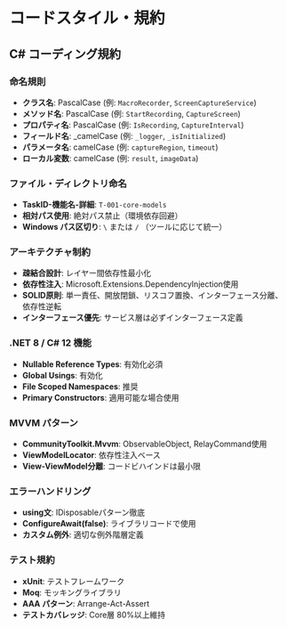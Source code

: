 # コードスタイル・規約

## C# コーディング規約

### 命名規則
- **クラス名**: PascalCase (例: `MacroRecorder`, `ScreenCaptureService`)
- **メソッド名**: PascalCase (例: `StartRecording`, `CaptureScreen`)
- **プロパティ名**: PascalCase (例: `IsRecording`, `CaptureInterval`)
- **フィールド名**: _camelCase (例: `_logger`, `_isInitialized`)
- **パラメータ名**: camelCase (例: `captureRegion`, `timeout`)
- **ローカル変数**: camelCase (例: `result`, `imageData`)

### ファイル・ディレクトリ命名
- **TaskID-機能名-詳細**: `T-001-core-models`
- **相対パス使用**: 絶対パス禁止（環境依存回避）
- **Windows パス区切り**: `\` または `/` （ツールに応じて統一）

### アーキテクチャ制約
- **疎結合設計**: レイヤー間依存性最小化
- **依存性注入**: Microsoft.Extensions.DependencyInjection使用
- **SOLID原則**: 単一責任、開放閉鎖、リスコフ置換、インターフェース分離、依存性逆転
- **インターフェース優先**: サービス層は必ずインターフェース定義

### .NET 8 / C# 12 機能
- **Nullable Reference Types**: 有効化必須
- **Global Usings**: 有効化
- **File Scoped Namespaces**: 推奨
- **Primary Constructors**: 適用可能な場合使用

### MVVM パターン
- **CommunityToolkit.Mvvm**: ObservableObject, RelayCommand使用
- **ViewModelLocator**: 依存性注入ベース
- **View-ViewModel分離**: コードビハインドは最小限

### エラーハンドリング
- **using文**: IDisposableパターン徹底
- **ConfigureAwait(false)**: ライブラリコードで使用
- **カスタム例外**: 適切な例外階層定義

### テスト規約
- **xUnit**: テストフレームワーク
- **Moq**: モッキングライブラリ
- **AAA パターン**: Arrange-Act-Assert
- **テストカバレッジ**: Core層 80%以上維持